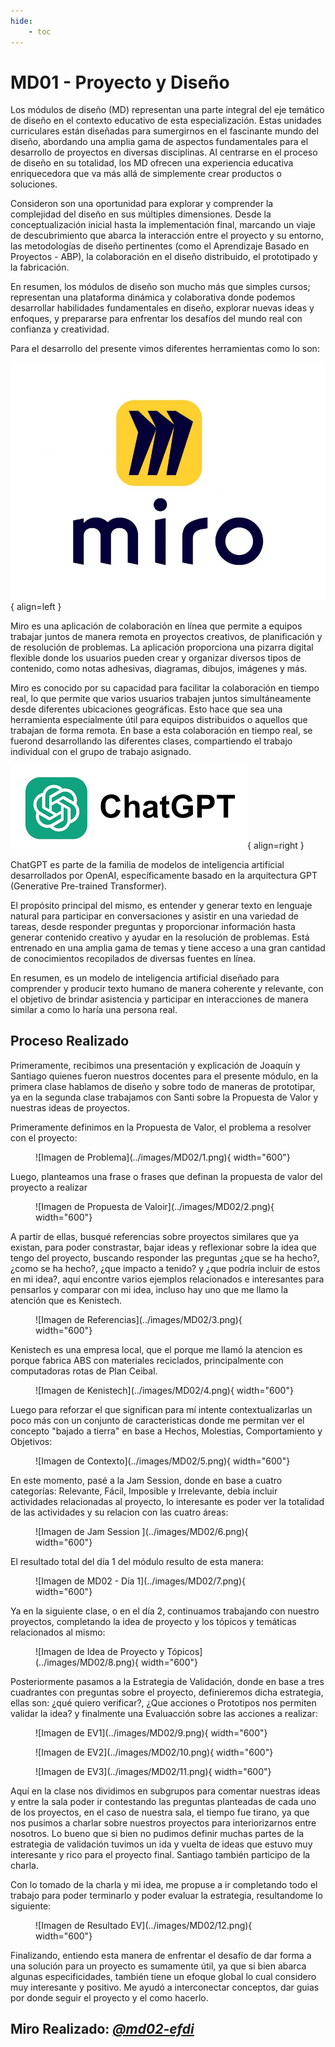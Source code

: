 ```yaml
---
hide:
    - toc
---
```


# MD01 - Proyecto y Diseño

Los módulos de diseño (MD) representan una parte integral del eje temático de diseño en el contexto educativo de esta especialización. Estas unidades curriculares están diseñadas para sumergirnos en el fascinante mundo del diseño, abordando una amplia gama de aspectos fundamentales para el desarrollo de proyectos en diversas disciplinas. Al centrarse en el proceso de diseño en su totalidad, los MD ofrecen una experiencia educativa enriquecedora que va más allá de simplemente crear productos o soluciones.

Consideron son una oportunidad para explorar y comprender la complejidad del diseño en sus múltiples dimensiones. Desde la conceptualización inicial hasta la implementación final, marcando un viaje de descubrimiento que abarca la interacción entre el proyecto y su entorno, las metodologías de diseño pertinentes (como el Aprendizaje Basado en Proyectos - ABP), la colaboración en el diseño distribuido, el prototipado y la fabricación.

En resumen, los módulos de diseño son mucho más que simples cursos; representan una plataforma dinámica y colaborativa donde podemos desarrollar habilidades fundamentales en diseño, explorar nuevas ideas y enfoques, y prepararse para enfrentar los desafíos del mundo real con confianza y creatividad.

Para el desarrollo del presente vimos diferentes herramientas como lo son: 

![Imagen de MIRO](../images/MD01/miro.png#md01){ align=left }

Miro es una aplicación de colaboración en línea que permite a equipos trabajar juntos de manera remota en proyectos creativos, de planificación y de resolución de problemas. La aplicación proporciona una pizarra digital flexible donde los usuarios pueden crear y organizar diversos tipos de contenido, como notas adhesivas, diagramas, dibujos, imágenes y más.

Miro es conocido por su capacidad para facilitar la colaboración en tiempo real, lo que permite que varios usuarios trabajen juntos simultáneamente desde diferentes ubicaciones geográficas. Esto hace que sea una herramienta especialmente útil para equipos distribuidos o aquellos que trabajan de forma remota. En base a esta colaboración en tiempo real, se fuerond desarrollando las diferentes clases, compartiendo el trabajo individual con el grupo de trabajo asignado.

![Imagen de ChatGPT](../images/MD01/chatgpt.png#md01){ align=right }

ChatGPT es parte de la familia de modelos de inteligencia artificial desarrollados por OpenAI, específicamente basado en la arquitectura GPT (Generative Pre-trained Transformer).

El propósito principal del mismo, es entender y generar texto en lenguaje natural para participar en conversaciones y asistir en una variedad de tareas, desde responder preguntas y proporcionar información hasta generar contenido creativo y ayudar en la resolución de problemas. Está entrenado en una amplia gama de temas y tiene acceso a una gran cantidad de conocimientos recopilados de diversas fuentes en línea.

En resumen, es un modelo de inteligencia artificial diseñado para comprender y producir texto humano de manera coherente y relevante, con el objetivo de brindar asistencia y participar en interacciones de manera similar a como lo haría una persona real.

## Proceso Realizado

Primeramente, recibimos una presentación y explicación de Joaquín y Santiago quienes fueron nuestros docentes para el presente módulo, en la primera clase hablamos de diseño y sobre todo de maneras de prototipar, ya en la segunda clase trabajamos con Santi sobre la Propuesta de Valor y nuestras ideas de proyectos.

Primeramente definimos en la Propuesta de Valor, el problema a resolver con el proyecto:

<figure markdown="span">
  ![Imagen de Problema](../images/MD02/1.png){ width="600"}
</figure>

Luego, planteamos una frase o frases que definan la propuesta de valor del proyecto a realizar

<figure markdown="span">
  ![Imagen de Propuesta de Valoir](../images/MD02/2.png){ width="600"}
</figure>

A partir de ellas, busqué referencias sobre proyectos similares que ya existan, para poder constrastar, bajar ideas y reflexionar sobre la idea que tengo del proyecto, buscando responder las preguntas ¿que se ha hecho?, ¿como se ha hecho?, ¿que impacto a tenido? y ¿que podría incluir de estos en mi idea?, aquí encontre varios ejemplos relacionados e interesantes para pensarlos y comparar con mi idea, incluso hay uno que me llamo la atención que es Kenistech.

<figure markdown="span">
  ![Imagen de Referencias](../images/MD02/3.png){ width="600"}
</figure>

Kenistech es una empresa local, que el porque me llamó la atencion es porque fabrica ABS con materiales reciclados, principalmente con computadoras rotas de Plan Ceibal.

<figure markdown="span">
  ![Imagen de Kenistech](../images/MD02/4.png){ width="600"}
</figure>

Luego para reforzar el que significan para mí intente contextualizarlas un poco más con un conjunto de caracteristicas donde me permitan ver el concepto "bajado a tierra" en base a Hechos, Molestias, Comportamiento y Objetivos:

<figure markdown="span">
  ![Imagen de Contexto](../images/MD02/5.png){ width="600"}
</figure>

En este momento, pasé a la Jam Session, donde en base a cuatro categorías: Relevante, Fácil, Imposible y Irrelevante, debía incluir actividades relacionadas al proyecto, lo interesante es poder ver la totalidad de las actividades y su relacion con las cuatro áreas: 

<figure markdown="span">
  ![Imagen de Jam Session ](../images/MD02/6.png){ width="600"}
</figure>

El resultado total del día 1 del módulo resulto de esta manera:

<figure markdown="span">
  ![Imagen de MD02 - Día 1](../images/MD02/7.png){ width="600"}
</figure>

Ya en la siguiente clase, o en el día 2, continuamos trabajando con nuestro proyectos, completando la idea de proyecto y los tópicos y temáticas relacionados al mismo:

<figure markdown="span">
  ![Imagen de Idea de Proyecto y Tópicos](../images/MD02/8.png){ width="600"}
</figure>

Posteriormente pasamos a la Estrategia de Validación, donde en base a tres cuadrantes con preguntas sobre el proyecto, definieremos dicha estrategia, ellas son: ¿qué quiero verificar?, ¿Que acciones o Prototipos nos permiten validar la idea? y finalmente una Evaluacción sobre las acciones a realizar:

<figure markdown="span">
  ![Imagen de EV1](../images/MD02/9.png){ width="600"}
</figure>

<figure markdown="span">
  ![Imagen de EV2](../images/MD02/10.png){ width="600"}
</figure>

<figure markdown="span">
  ![Imagen de EV3](../images/MD02/11.png){ width="600"}
</figure>

Aquí en la clase nos dividimos en subgrupos para comentar nuestras ideas y entre la sala poder ir contestando las preguntas planteadas de cada uno de los proyectos, en el caso de nuestra sala, el tiempo fue tirano, ya que nos pusimos a charlar sobre nuestros proyectos para interiorizarnos entre nosotros. Lo bueno que si bien no pudimos definir muchas partes de la estrategia de validación tuvimos un ida y vuelta de ideas que estuvo muy interesante y rico para el proyecto final. Santiago también participo de la charla.

Con lo tomado de la charla y mi idea, me propuse a ir completando todo el trabajo para poder terminarlo y poder evaluar la estrategia, resultandome lo siguiente:

<figure markdown="span">
  ![Imagen de Resultado EV](../images/MD02/12.png){ width="600"}
</figure>

Finalizando, entiendo esta manera de enfrentar el desafío de dar forma a una solución para un proyecto es sumamente útil, ya que si bien abarca algunas especificidades, también tiene un efoque global lo cual considero muy interesante y positivo.
Me ayudó a interconectar conceptos, dar guias por donde seguir el proyecto y el como hacerlo.

## Miro Realizado: *[@md02-efdi](https://miro.com/app/board/uXjVK9Q-_oY=/)*
